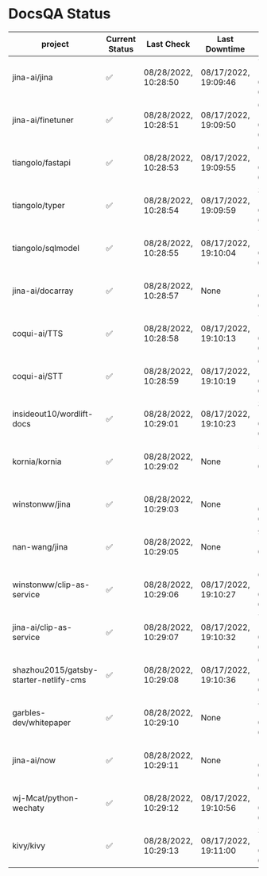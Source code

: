 # DocsQA Status

|               project                |Current Status|     Last Check     |   Last Downtime    |              % Uptime              |
|--------------------------------------|--------------|--------------------|--------------------|------------------------------------|
|jina-ai/jina                          |✅            |08/28/2022, 10:28:50|08/17/2022, 19:09:46|70.277 (since 08/15/2022, 07:09:42) |
|jina-ai/finetuner                     |✅            |08/28/2022, 10:28:51|08/17/2022, 19:09:50|632.429 (since 08/15/2022, 07:09:42)|
|tiangolo/fastapi                      |✅            |08/28/2022, 10:28:53|08/17/2022, 19:09:55|632.410 (since 08/15/2022, 07:09:42)|
|tiangolo/typer                        |✅            |08/28/2022, 10:28:54|08/17/2022, 19:09:59|35.935 (since 08/15/2022, 07:09:42) |
|tiangolo/sqlmodel                     |✅            |08/28/2022, 10:28:55|08/17/2022, 19:10:04|70.376 (since 08/15/2022, 07:09:42) |
|jina-ai/docarray                      |✅            |08/28/2022, 10:28:57|None                |100.000 (since 08/24/2022, 01:39:12)|
|coqui-ai/TTS                          |✅            |08/28/2022, 10:28:58|08/17/2022, 19:10:13|70.364 (since 08/15/2022, 07:09:42) |
|coqui-ai/STT                          |✅            |08/28/2022, 10:28:59|08/17/2022, 19:10:19|632.082 (since 08/15/2022, 07:09:42)|
|insideout10/wordlift-docs             |✅            |08/28/2022, 10:29:01|08/17/2022, 19:10:23|338.276 (since 08/15/2022, 07:09:42)|
|kornia/kornia                         |✅            |08/28/2022, 10:29:02|None                |54.463 (since 08/23/2022, 16:11:04) |
|winstonww/jina                        |✅            |08/28/2022, 10:29:03|None                |100.000 (since 08/26/2022, 06:21:28)|
|nan-wang/jina                         |✅            |08/28/2022, 10:29:05|None                |99.967 (since 08/24/2022, 15:11:24) |
|winstonww/clip-as-service             |✅            |08/28/2022, 10:29:06|08/17/2022, 19:10:27|631.823 (since 08/15/2022, 07:09:42)|
|jina-ai/clip-as-service               |✅            |08/28/2022, 10:29:07|08/17/2022, 19:10:32|70.439 (since 08/15/2022, 07:09:42) |
|shazhou2015/gatsby-starter-netlify-cms|✅            |08/28/2022, 10:29:08|08/17/2022, 19:10:36|631.673 (since 08/15/2022, 07:09:42)|
|garbles-dev/whitepaper                |✅            |08/28/2022, 10:29:10|None                |84.760 (since 08/24/2022, 01:39:12) |
|jina-ai/now                           |✅            |08/28/2022, 10:29:11|None                |100.000 (since 08/24/2022, 01:39:12)|
|wj-Mcat/python-wechaty                |✅            |08/28/2022, 10:29:12|08/17/2022, 19:10:56|61.484 (since 08/15/2022, 07:09:42) |
|kivy/kivy                             |✅            |08/28/2022, 10:29:13|08/17/2022, 19:11:00|31.159 (since 08/15/2022, 07:09:42) |
